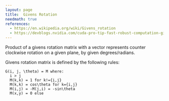 ```yaml
---
layout: page
title:  Givens Rotation
needmath: true
references:
  - https://en.wikipedia.org/wiki/Givens_rotation
  - https://devblogs.nvidia.com/cuda-pro-tip-fast-robust-computation-givens-rotations
---
```

Product of a givens rotation matrix with a vector represents counter clockwise
rotation on a given plane, by given degrees/radians.

Givens rotation matrix is defined by the following rules:
```
G(i, j, \theta) = M where:
  i > j
  M(k,k) = 1 for k!={i,j}
  M(k,k) = cos\theta for k={i,j}
  M(i,j) = -M(j,i) = -sin\theta
  M(x,y) = 0 else
```
